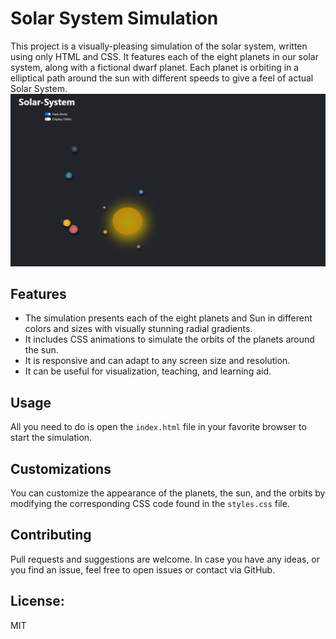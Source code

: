 # Solar System Simulation

This project is a visually-pleasing simulation of the solar system, written using only HTML and CSS. It features each of the eight planets in our solar system, along with a fictional dwarf planet. Each planet is orbiting in a elliptical path around the sun with different speeds to give a feel of actual Solar System.
![2023-08-16 23_58_11-MY SOLAR SYSTEM.png](static%2Fimages%2F2023-08-16%2023_58_11-MY%20SOLAR%20SYSTEM.png)
## Features

- The simulation presents each of the eight planets and Sun in different colors and sizes with visually stunning radial gradients.
- It includes CSS animations to simulate the orbits of the planets around the sun.
- It is responsive and can adapt to any screen size and resolution.
- It can be useful for visualization, teaching, and learning aid.

## Usage

All you need to do is open the `index.html` file in your favorite browser to start the simulation.

## Customizations

You can customize the appearance of the planets, the sun, and the orbits by modifying the corresponding CSS code found in the `styles.css` file.

## Contributing

Pull requests and suggestions are welcome. In case you have any ideas, or you find an issue, feel free to open issues or contact via GitHub.

## License:

MIT